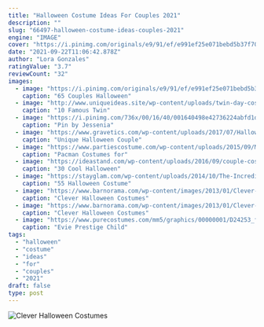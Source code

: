 ```yaml
---
title: "Halloween Costume Ideas For Couples 2021"
description: ""
slug: "66497-halloween-costume-ideas-couples-2021"
engine: "IMAGE"
cover: "https://i.pinimg.com/originals/e9/91/ef/e991ef25e071bebd5b37f701ef99ad9a.jpg"
date: "2021-09-22T11:06:42.878Z"
author: "Lora Gonzales"
ratingValue: "3.7"
reviewCount: "32"
images:
  - image: "https://i.pinimg.com/originals/e9/91/ef/e991ef25e071bebd5b37f701ef99ad9a.jpg"
    caption: "65 Couples Halloween"
  - image: "http://www.uniqueideas.site/wp-content/uploads/twin-day-costume-ideas-my-twin-boy-s-halloween-costumes-mademe.jpg"
    caption: "10 Famous Twin"
  - image: "https://i.pinimg.com/736x/00/16/40/001640498e42736224abfd1d9bfabeb6.jpg"
    caption: "Pin by Jessenia"
  - image: "https://www.gravetics.com/wp-content/uploads/2017/07/Halloween-DIY-Clown-Makeup-Scary-Clown-Costume.jpg"
    caption: "Unique Halloween Couple"
  - image: "https://www.partiescostume.com/wp-content/uploads/2015/09/Miss-Pacman-Costume.jpg"
    caption: "Pacman Costumes for"
  - image: "https://ideastand.com/wp-content/uploads/2016/09/couple-costumes/12-couple-costume-ideas.jpg"
    caption: "30 Cool Halloween"
  - image: "https://stayglam.com/wp-content/uploads/2014/10/The-Incredibles-Couple-Halloween-Costume.jpg"
    caption: "55 Halloween Costume"
  - image: "https://www.barnorama.com/wp-content/images/2013/01/Clever-Halloween-Costumes/02-Clever-Halloween-Costumes.jpg"
    caption: "Clever Halloween Costumes"
  - image: "https://www.barnorama.com/wp-content/images/2013/01/Clever-Halloween-Costumes/21-Clever-Halloween-Costumes.jpg"
    caption: "Clever Halloween Costumes"
  - image: "https://www.purecostumes.com/mm5/graphics/00000001/D24253_full_1.jpg"
    caption: "Evie Prestige Child"
tags:
  - "halloween"
  - "costume"
  - "ideas"
  - "for"
  - "couples"
  - "2021"
draft: false
type: post
---
```



![Clever Halloween Costumes](https://www.barnorama.com/wp-content/images/2013/01/Clever-Halloween-Costumes/21-Clever-Halloween-Costumes.jpg "Clever Halloween Costumes")


<!--inArticleAds-->

<!--galleryOne-->


<!--inArticleAds-->

<!--galleryTwo-->


<!--galleryThree-->


